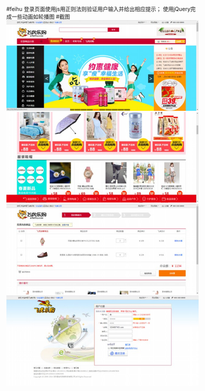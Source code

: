 #feihu
登录页面使用js用正则法则验证用户输入并给出相应提示；
使用jQuery完成一些动画如轮播图
#截图
![Image text](https://github.com/RoyDKing/feihu/blob/master/img/feihu1.jpg)
![Image text](https://github.com/RoyDKing/feihu/blob/master/img/feihu2.jpg)
![Image text](https://github.com/RoyDKing/feihu/blob/master/img/feihu3.jpg)
![Image text](https://github.com/RoyDKing/feihu/blob/master/img/feihu4.jpg)

